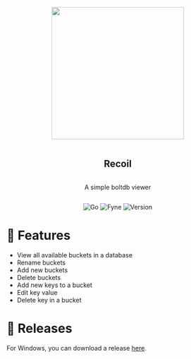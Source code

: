 <div align="center">
<article style="display: flex; flex-direction: column; align-items: center; justify-content: center;">
    <p align="center"><img width="300" src="https://ik.imagekit.io/songlim/logo512.png?updatedAt=1690341895609" /></p>
    <h1 style="width: 100%; text-align: center;">Recoil</h1>
    <p>
        A simple boltdb viewer
    </p>
</article>

![Go][go-badge] ![Fyne][fyne-badge] ![Version][version-badge]

[go-badge]: https://img.shields.io/badge/Golang-1.20-blue
[fyne-badge]: https://img.shields.io/badge/Fyne-2.3.5-azure
[version-badge]: https://img.shields.io/badge/release-1.0.1-powderblue

</div>

# 🔫 Features

- View all available buckets in a database
- Rename buckets
- Add new buckets
- Delete buckets
- Add new keys to a bucket
- Edit key value
- Delete key in a bucket

# 🌟 Releases
For Windows, you can download a release [here](https://github.com/songlim327/recoil/releases).
